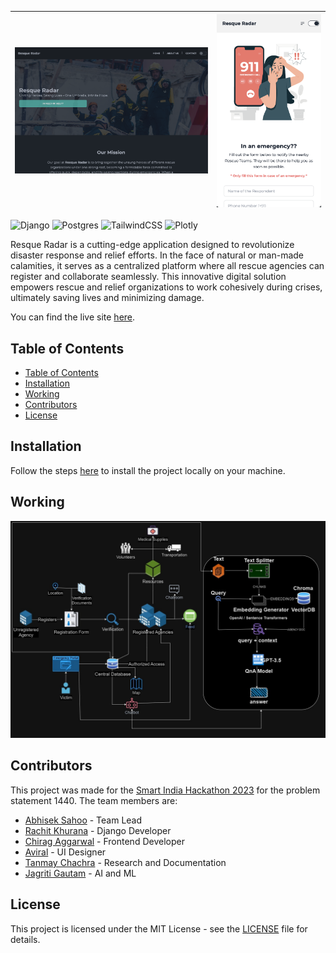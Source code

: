 | ![Thumbnail](assets/images/thumbnail.png) | ![Logo](assets/images/thumbnail_portrait.png) |
| :---: | :---: |

![Django](https://img.shields.io/badge/django-%23092E20.svg?style=for-the-badge&logo=django&logoColor=white) ![Postgres](https://img.shields.io/badge/postgres-%23316192.svg?style=for-the-badge&logo=postgresql&logoColor=white) ![TailwindCSS](https://img.shields.io/badge/tailwindcss-%2338B2AC.svg?style=for-the-badge&logo=tailwind-css&logoColor=white) ![Plotly](https://img.shields.io/badge/Plotly-%233F4F75.svg?style=for-the-badge&logo=plotly&logoColor=white)


Resque Radar is a cutting-edge application designed to revolutionize disaster response and relief efforts. In the face of natural or man-made calamities, it serves as a centralized platform where all rescue agencies can register and collaborate seamlessly. This innovative digital solution empowers rescue and relief organizations to work cohesively during crises, ultimately saving lives and minimizing damage.

You can find the live site <a href="https://rescueradar.azurewebsites.net/" target="_blank">here</a>.

## Table of Contents

- [Table of Contents](#table-of-contents)
- [Installation](#installation)
- [Working](#working)
- [Contributors](#contributors)
- [License](#license)

## Installation

Follow the steps [here](docs/installation.md) to install the project locally on your machine.

## Working

![Working](assets/images/flow-diagram.jpeg)

## Contributors

This project was made for the [Smart India Hackathon 2023](https://www.sih.gov.in/) for the problem statement 1440. The team members are:

- [Abhisek Sahoo](https://github.com/abhisek-1221) - Team Lead
- [Rachit Khurana](https://github.com/notnotrachit) - Django Developer
- [Chirag Aggarwal](https://github.com/ChiragAgg5k) - Frontend Developer
- [Aviral](https://github.com/PlasmicZ) - UI Designer
- [Tanmay Chachra](https://github.com/TanmayChachra) - Research and Documentation
- [Jagriti Gautam](https://github.com/JagritiGautam793) - AI and ML
## License

This project is licensed under the MIT License - see the [LICENSE](/LICENSE.md) file for details.
